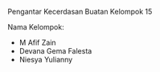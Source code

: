 Pengantar Kecerdasan Buatan
Kelompok 15

Nama Kelompok:
- M Afif Zain
- Devana Gema Falesta
- Niesya Yulianny
